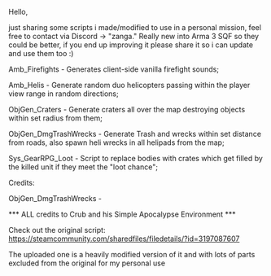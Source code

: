Hello,

just sharing some scripts i made/modified to use in a personal mission, feel free to contact via Discord -> "zanga."
Really new into Arma 3 SQF so they could be better, if you end up improving it please share it so i can update and use them too :)

Amb_Firefights - Generates client-side vanilla firefight sounds;

Amb_Helis - Generate random duo helicopters passing within the player view range in random directions;

ObjGen_Craters - Generate craters all over the map destroying objects within set radius from them;

ObjGen_DmgTrashWrecks - Generate Trash and wrecks within set distance from roads, also spawn heli wrecks in all helipads from the map;

Sys_GearRPG_Loot - Script to replace bodies with crates which get filled by the killed unit if they meet the "loot chance";



Credits:


ObjGen_DmgTrashWrecks - 

*** ALL credits to Crub and his Simple Apocalypse Environment ***

Check out the original script: https://steamcommunity.com/sharedfiles/filedetails/?id=3197087607

The uploaded one is a heavily modified version of it and with lots of parts excluded from the original for my personal use
